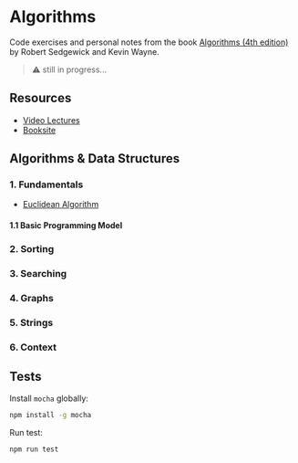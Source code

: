 # Algorithms

Code exercises and personal notes from the book [Algorithms (4th edition)](https://www.amazon.com/Algorithms-4th-Robert-Sedgewick/dp/032157351X) by Robert Sedgewick and Kevin Wayne.

> :warning: still in progress...

## Resources

* [Video Lectures](http://www.informit.com/store/algorithms-video-lectures-24-part-lecture-series-9780134384436)
* [Booksite](https://algs4.cs.princeton.edu)

## Algorithms & Data Structures

### 1. Fundamentals

* [Euclidean Algorithm](./01-fundamentals/algorithms/euclidean.md)

#### 1.1 Basic Programming Model

### 2. Sorting

### 3. Searching

### 4. Graphs

### 5. Strings

### 6. Context

## Tests

Install `mocha` globally:

```sh
npm install -g mocha
```

Run test:

```sh
npm run test
```